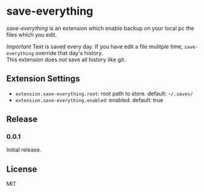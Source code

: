# save-everything

*save-everything* is an extension which enable backup on your local pc the files which you edit.

*Important* Text is saved every day. If you have edit a file mulitple time, `save-everything` override that day's history.  
This extension does *not* save all history like git.

## Extension Settings

* `extension.save-everything.root`: root path to store. default: `~/.saves/`
* `extension.save-everything.enabled`: enabled. default: true

## Release

### 0.0.1

Initial release.

## License

MIT

